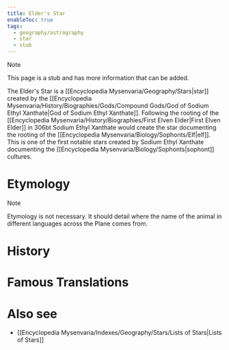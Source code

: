 ```yaml
---
title: Elder's Star
enableToc: true
tags:
  - geography/astrography
  - star
  - stub
---
```


> [!note]
> This page is a stub and has more information that can be added.

The Elder's Star is a [[Encyclopedia Mysenvaria/Geography/Stars|star]] created by the [[Encyclopedia Mysenvaria/History/Biographies/Gods/Compound Gods/God of Sodium Ethyl Xanthate|God of Sodium Ethyl Xanthate]]. Following the rooting of the [[Encyclopedia Mysenvaria/History/Biographies/First Elven Elder|First Elven Elder]] in 306bt Sodium Ethyl Xanthate would create the star documenting the rooting of the [[Encyclopedia Mysenvaria/Biology/Sophonts/Elf|elf]]. This is one of the first notable stars created by Sodium Ethyl Xanthate documenting the [[Encyclopedia Mysenvaria/Biology/Sophonts|sophont]] cultures.
# Etymology

> [!note]
> Etymology is not necessary. It should detail where the name of the animal in different languages across the Plane comes from.
# History

# Famous Translations

# Also see
- [[Encyclopedia Mysenvaria/Indexes/Geography/Stars/Lists of Stars|Lists of Stars]]
